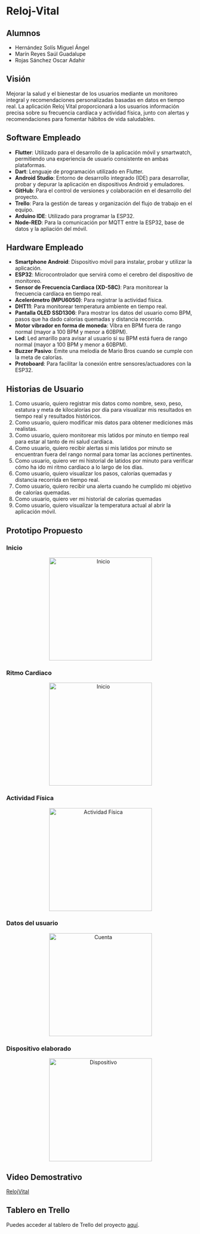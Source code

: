 # Reloj-Vital

## Alumnos
- Hernández Solís Miguel Ángel
- Marín Reyes Saúl Guadalupe
- Rojas Sánchez Oscar Adahir

## Visión
Mejorar la salud y el bienestar de los usuarios mediante un monitoreo integral y recomendaciones personalizadas basadas en datos en tiempo real. La aplicación Reloj Vital proporcionará a los usuarios información precisa sobre su frecuencia cardíaca y actividad física, junto con alertas y recomendaciones para fomentar hábitos de vida saludables.

## Software Empleado
- **Flutter**: Utilizado para el desarrollo de la aplicación móvil y smartwatch, permitiendo una experiencia de usuario consistente en ambas plataformas.
- **Dart**: Lenguaje de programación utilizado en Flutter.
- **Android Studio**: Entorno de desarrollo integrado (IDE) para desarrollar, probar y depurar la aplicación en dispositivos Android y emuladores.
- **GitHub**: Para el control de versiones y colaboración en el desarrollo del proyecto.
- **Trello**: Para la gestión de tareas y organización del flujo de trabajo en el equipo.
- **Arduino IDE**: Utilizado para programar la ESP32.
- **Node-RED**: Para la comunicación por MQTT entre la ESP32, base de datos y la apliación del móvil.

## Hardware Empleado
- **Smartphone Android**: Dispositivo móvil para instalar, probar y utilizar la aplicación.
- **ESP32**: Microcontrolador que servirá como el cerebro del dispositivo de monitoreo.
- **Sensor de Frecuencia Cardiaca (XD-58C)**: Para monitorear la frecuencia cardíaca en tiempo real.
- **Acelerómetro (MPU6050)**: Para registrar la actividad física.
- **DHT11**: Para monitorear temperatura ambiente en tiempo real.
- **Pantalla OLED SSD1306**: Para mostrar los datos del usuario como BPM, pasos que ha dado calorías quemadas y distancia recorrida.
- **Motor vibrador en forma de moneda**: Vibra en BPM fuera de rango normal (mayor a 100 BPM y menor a 60BPM).
- **Led**: Led amarillo para avisar al usuario si su BPM está fuera de rango normal (mayor a 100 BPM y menor a 60BPM).
- **Buzzer Pasivo**: Emite una melodía de Mario Bros cuando se cumple con la meta de calorías.
- **Protoboard**: Para facilitar la conexión entre sensores/actuadores con la ESP32.


## Historias de Usuario

1. Como usuario, quiero registrar mis datos como nombre, sexo, peso, estatura y meta de kilocalorías por día para visualizar mis resultados en tiempo real y resultados históricos.
2. Como usuario, quiero modificar mis datos para obtener mediciones más realistas. 
3. Como usuario, quiero monitorear mis latidos por minuto en tiempo real para estar al tanto de mi salud cardíaca.
4. Como usuario, quiero recibir alertas si mis latidos por minuto se encuentran fuera del rango normal para tomar las acciones pertinentes.
5. Como usuario, quiero ver mi historial de latidos por minuto para verificar cómo ha ido mi ritmo cardiaco a lo largo de los días.
6. Como usuario, quiero visualizar los pasos, calorías quemadas y distancia recorrida en tiempo real.
7. Como usuario, quiero recibir una alerta cuando he cumplido mi objetivo de calorías quemadas.
8. Como usuario, quiero ver mi historial de calorías quemadas
9. Como usuario, quiero visualizar la temperatura actual al abrir la aplicación móvil.

## Prototipo Propuesto
### Inicio
<p align="center">
  <img src="https://github.com/user-attachments/assets/d620e1af-719a-4786-b311-f36a36004b49" alt="Inicio" width="275" style="display: block; margin: 0 auto;">
</p>

### Ritmo Cardiaco
<p align="center">
  <img src="https://github.com/user-attachments/assets/4d94536a-1bff-4ab8-83a7-9c8a61e1ba2b" alt="Inicio" width="275" style="display: block; margin: 0 auto;">
</p>

### Actividad Física
<p align="center">
  <img src="https://github.com/user-attachments/assets/f4d384a9-d5cd-4cff-aef4-6420005d3cc2" alt="Actividad Física" width="275" style="display: block; margin: 0 auto;">
</p>

### Datos del usuario
<p align="center">
  <img src="https://github.com/user-attachments/assets/41a720e4-230e-489b-afdc-e8c5dcbca13b" alt="Cuenta" width="275" style="display: block; margin: 0 auto;">
</p>

### Dispositivo elaborado
<p align="center">
  <img src="https://github.com/user-attachments/assets/9c8e2341-04d4-4fc0-9f0f-f8f8f18f05a2" alt="Dispositivo" width="275" style="display: block; margin: 0 auto;">
</p>

## Video Demostrativo
<a href="https://youtu.be/ci0Rs_y61UY?si=K9GzFqeJwfA35a_d">RelojVital</a>

## Tablero en Trello
Puedes acceder al tablero de Trello del proyecto [aquí](https://trello.com/invite/b/hpRexQgs/ATTIb7adaa5f4b2b22b23f892c7a59e9495d7F344284/reloj-vital).
